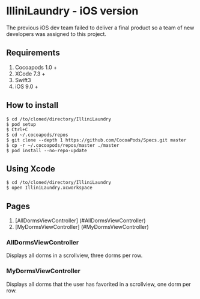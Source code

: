 # IlliniLaundry - iOS version
The previous iOS dev team failed to deliver a final product so a team of new developers was assigned to this project.

## Requirements

1. Cocoapods 1.0 +
2. XCode 7.3 +
4. Swift3
5. iOS 9.0 +

## How to install

``` shell
$ cd /to/cloned/directory/IlliniLaundry
$ pod setup
$ Ctrl+C
$ cd ~/.cocoapods/repos
$ git clone --depth 1 https://github.com/CocoaPods/Specs.git master
$ cp -r ~/.cocoapods/repos/master ./master
$ pod install --no-repo-update
```

## Using Xcode

``` shell
$ cd /to/cloned/directory/IlliniLaundry
$ open IlliniLaundry.xcworkspace
```

## Pages

1. [AllDormsViewController] (#AllDormsViewController)
2. [MyDormsViewController] (#MyDormsViewController)

### AllDormsViewController
Displays all dorms in a scrollview, three dorms per row.
### MyDormsViewController
Displays all dorms that the user has favorited in a scrollview, one dorm per row.

